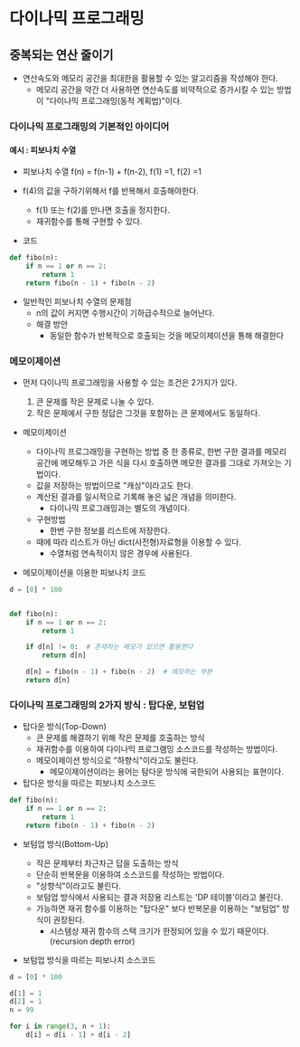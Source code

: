 # 다이나믹 프로그래밍

## 중복되는 연산 줄이기

* 연산속도와 메모리 공간을 최대한을 활용할 수 있는 알고리즘을 작성해야 한다.
    * 메모리 공간을 약간 더 사용하면 연산속도를 비약적으로 증가시킬 수 있는 방법이 "다이나믹 프로그래밍(동적 계획법)"이다.

### 다이나믹 프로그래밍의 기본적인 아이디어

#### 예시 : 피보나치 수열

* 피보나치 수열 f(n) = f(n-1) + f(n-2), f(1) =1, f(2) =1

* f(4)의 값을 구하기위해서 f를 반복해서 호출해야한다.
    * f(1) 또는 f(2)를 만나면 호출을 정지한다.
    * 재귀함수를 통해 구현할 수 있다.
* 코드

```python
def fibo(n):
    if n == 1 or n == 2:
        return 1
    return fibo(n - 1) + fibo(n - 2)
```

* 일반적인 피보나치 수열의 문제점
    * n의 값이 커지면 수행시간이 기하급수적으로 늘어난다.
    * 해결 방안
        * 동일한 함수가 반복적으로 호출되는 것을 메모이제이션을 통해 해결한다

### 메모이제이션

* 먼저 다이나믹 프로그래밍을 사용할 수 있는 조건은 2가지가 있다.
    1. 큰 문제를 작은 문제로 나눌 수 있다.
    2. 작은 문제에서 구한 정답은 그것을 포함하는 큰 문제에서도 동일하다.

* 메모이제이션
    * 다이나믹 프로그래밍을 구현하는 방법 중 한 종류로, 한번 구한 결과를 메모리 공간에 메모해두고 가은 식을 다시 호출하면 메모한 결과를 그대로 가져오는 기법이다.
    * 값을 저장하는 방법이므로 "캐싱"이라고도 한다.
    * 계산된 결과를 일시적으로 기록해 놓은 넓은 개념을 의미한다.
        * 다이나믹 프로그래밍과는 별도의 개념이다.
    * 구현방법
        * 한번 구한 정보를 리스트에 저장한다.
    * 때에 따라 리스트가 아닌 dict(사전형)자료형을 이용할 수 있다.
        * 수열처럼 연속적이지 않은 경우에 사용된다.

* 메모이제이션을 이용한 피보나치 코드

```python
d = [0] * 100


def fibo(n):
    if n == 1 or n == 2:
        return 1

    if d[n] != 0:  # 존재하는 메모가 있으면 활용한다
        return d[n]

    d[n] = fibo(n - 1) + fibo(n - 2)  # 메모하는 부분
    return d[n]
```

### 다이나믹 프로그래밍의 2가지 방식 : 탑다운, 보텀업

* 탑다운 방식(Top-Down)
    * 큰 문제를 해결하기 위해 작은 문제를 호출하는 방식
    * 재귀함수를 이용하여 다이나믹 프로그램밍 소스코드를 작성하는 방법이다.
    * 메모이제이션 방식으로 "하향식"이라고도 불린다.
        * 메모이제이션이라는 용어는 탐다운 방식에 국한되어 사용되는 표현이다.
* 탑다운 방식을 따르는 피보나치 소스코드

```python
def fibo(n):
    if n == 1 or n == 2:
        return 1
    return fibo(n - 1) + fibo(n - 2)
```

* 보텀업 방식(Bottom-Up)
    * 작은 문제부터 차근차근 답을 도출하는 방식
    * 단순히 반복문을 이용하여 소스코드를 작성하는 방법이다.
    * "상향식"이라고도 불린다.
    * 보텀업 방식에서 사용되는 결과 저장용 리스트는 'DP 테이블'이라고 불린다.
    * 가능하면 재귀 함수를 이용하는 "탑다운" 보다 반복문을 이용하는 "보텀업" 방식이 권장된다.
        * 시스템상 재귀 함수의 스택 크기가 한정되어 있을 수 있기 때문이다. (recursion depth error)

* 보텀업 방식을 따르는 피보나치 소스코드

```python
d = [0] * 100

d[1] = 1
d[2] = 1
n = 99

for i in range(3, n + 1):
    d[i] = d[i - 1] + d[i - 2]
```

